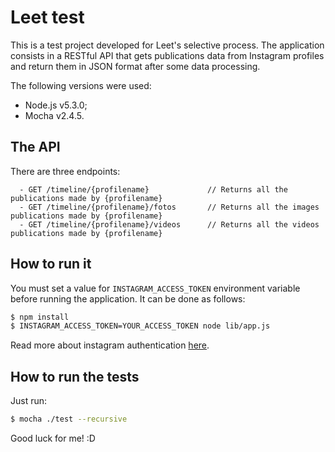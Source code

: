# Leet test
This is a test project developed for Leet's selective process. The application consists in a RESTful API that gets publications data from Instagram profiles and return them in JSON format after some data processing.

The following versions were used:
  - Node.js v5.3.0;
  - Mocha v2.4.5.

## The API
There are three endpoints:
```http
  - GET /timeline/{profilename}             // Returns all the publications made by {profilename}
  - GET /timeline/{profilename}/fotos       // Returns all the images publications made by {profilename}
  - GET /timeline/{profilename}/videos      // Returns all the videos publications made by {profilename}
```
## How to run it
You must set a value for `INSTAGRAM_ACCESS_TOKEN` environment variable before running the application. It can be done as follows:
```sh
$ npm install
$ INSTAGRAM_ACCESS_TOKEN=YOUR_ACCESS_TOKEN node lib/app.js
```
Read more about instagram authentication [here](https://www.instagram.com/developer/authentication/).

## How to run the tests
Just run:
```sh
$ mocha ./test --recursive
```

Good luck for me! :D